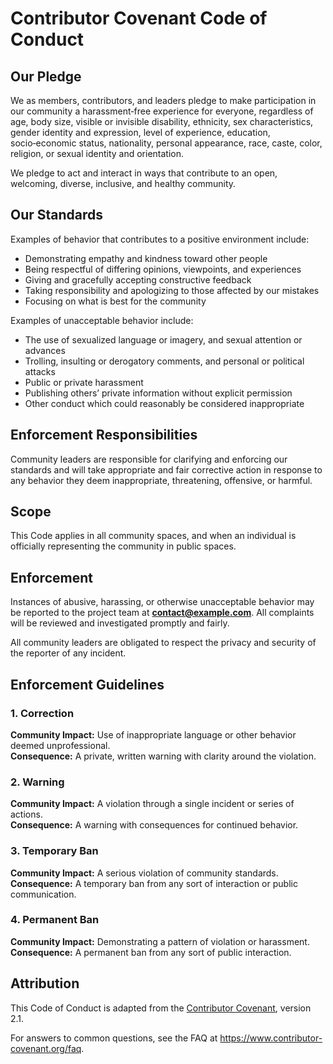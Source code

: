 # Contributor Covenant Code of Conduct

## Our Pledge
We as members, contributors, and leaders pledge to make participation in our
community a harassment‑free experience for everyone, regardless of age, body
size, visible or invisible disability, ethnicity, sex characteristics, gender
identity and expression, level of experience, education, socio‑economic status,
nationality, personal appearance, race, caste, color, religion, or sexual
identity and orientation.

We pledge to act and interact in ways that contribute to an open, welcoming,
diverse, inclusive, and healthy community.

## Our Standards
Examples of behavior that contributes to a positive environment include:
- Demonstrating empathy and kindness toward other people
- Being respectful of differing opinions, viewpoints, and experiences
- Giving and gracefully accepting constructive feedback
- Taking responsibility and apologizing to those affected by our mistakes
- Focusing on what is best for the community

Examples of unacceptable behavior include:
- The use of sexualized language or imagery, and sexual attention or advances
- Trolling, insulting or derogatory comments, and personal or political attacks
- Public or private harassment
- Publishing others’ private information without explicit permission
- Other conduct which could reasonably be considered inappropriate

## Enforcement Responsibilities
Community leaders are responsible for clarifying and enforcing our standards
and will take appropriate and fair corrective action in response to any behavior
they deem inappropriate, threatening, offensive, or harmful.

## Scope
This Code applies in all community spaces, and when an individual is officially
representing the community in public spaces.

## Enforcement
Instances of abusive, harassing, or otherwise unacceptable behavior may be
reported to the project team at **contact@example.com**.
All complaints will be reviewed and investigated promptly and fairly.

All community leaders are obligated to respect the privacy and security of the
reporter of any incident.

## Enforcement Guidelines

### 1. Correction
**Community Impact:** Use of inappropriate language or other behavior deemed unprofessional.  
**Consequence:** A private, written warning with clarity around the violation.

### 2. Warning
**Community Impact:** A violation through a single incident or series of actions.  
**Consequence:** A warning with consequences for continued behavior.

### 3. Temporary Ban
**Community Impact:** A serious violation of community standards.  
**Consequence:** A temporary ban from any sort of interaction or public communication.

### 4. Permanent Ban
**Community Impact:** Demonstrating a pattern of violation or harassment.  
**Consequence:** A permanent ban from any sort of public interaction.

## Attribution
This Code of Conduct is adapted from the [Contributor Covenant][homepage],
version 2.1.

For answers to common questions, see the FAQ at
https://www.contributor-covenant.org/faq.

[homepage]: https://www.contributor-covenant.org
